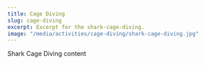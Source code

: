 ```yaml
---
title: Cage Diving
slug: cage-diving
excerpt: Excerpt for the shark-cage-diving.
image: "/media/activities/cage-diving/shark-cage-diving.jpg"
---
```

Shark Cage Diving content